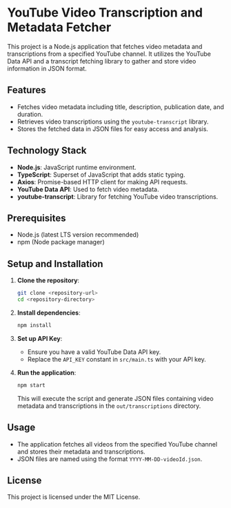 # YouTube Video Transcription and Metadata Fetcher

This project is a Node.js application that fetches video metadata and transcriptions from a specified YouTube channel. It utilizes the YouTube Data API and a transcript fetching library to gather and store video information in JSON format.

## Features

- Fetches video metadata including title, description, publication date, and duration.
- Retrieves video transcriptions using the `youtube-transcript` library.
- Stores the fetched data in JSON files for easy access and analysis.

## Technology Stack

- **Node.js**: JavaScript runtime environment.
- **TypeScript**: Superset of JavaScript that adds static typing.
- **Axios**: Promise-based HTTP client for making API requests.
- **YouTube Data API**: Used to fetch video metadata.
- **youtube-transcript**: Library for fetching YouTube video transcriptions.

## Prerequisites

- Node.js (latest LTS version recommended)
- npm (Node package manager)

## Setup and Installation

1. **Clone the repository**:

   ```bash
   git clone <repository-url>
   cd <repository-directory>
   ```

2. **Install dependencies**:

   ```bash
   npm install
   ```

3. **Set up API Key**:

   - Ensure you have a valid YouTube Data API key.
   - Replace the `API_KEY` constant in `src/main.ts` with your API key.

4. **Run the application**:

   ```bash
   npm start
   ```

   This will execute the script and generate JSON files containing video metadata and transcriptions in the `out/transcriptions` directory.

## Usage

- The application fetches all videos from the specified YouTube channel and stores their metadata and transcriptions.
- JSON files are named using the format `YYYY-MM-DD-videoId.json`.

## License

This project is licensed under the MIT License.
